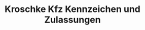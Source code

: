 ---
title: "Kroschke Kfz Kennzeichen und Zulassungen"
url: /rosenheim/kroschke-kfz-kennzeichen-und-zulassungen/
shop: Autoteile
---